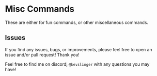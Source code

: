 # Misc Commands

These are either for fun commands, or other miscellaneous commands.

## Issues

If you find any issues, bugs, or improvements, please feel free to open an issue and/or pull request! Thank you!

Feel free to find me on discord, `@kevslinger` with any questions you may have!